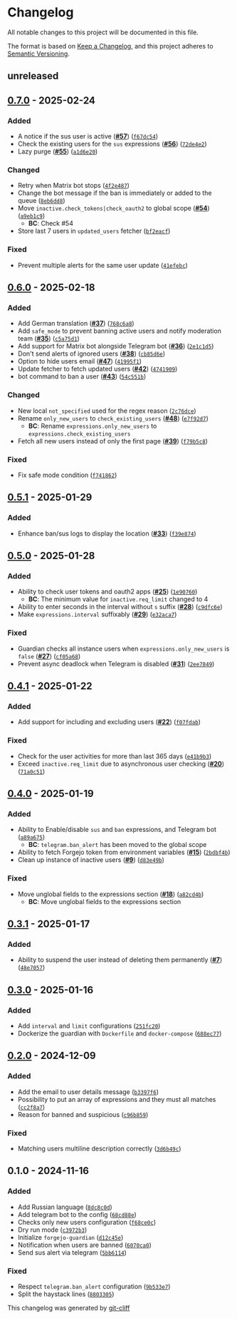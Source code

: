 # Changelog
All notable changes to this project will be documented in this file.

The format is based on [Keep a Changelog](https://keepachangelog.com/en/1.0.0/),
and this project adheres to [Semantic Versioning](https://semver.org/spec/v2.0.0.html).

## unreleased

## [0.7.0](https://git.4rs.nl/awiteb/forgejo-guardian/compare/v0.6.0..v0.7.0) - 2025-02-24
### Added
-  A notice if the sus user is active ([**#57**](https://git.4rs.nl/awiteb/forgejo-guardian/issues/57)) ([`f67dc54`](https://git.4rs.nl/awiteb/forgejo-guardian/commit/f67dc542d45bd64655fed48c74876551f84d190f))
-  Check the existing users for the `sus` expressions ([**#56**](https://git.4rs.nl/awiteb/forgejo-guardian/issues/56)) ([`72de4e2`](https://git.4rs.nl/awiteb/forgejo-guardian/commit/72de4e2905199b1fbb3372126102eac6c0774a2a))
-  Lazy purge ([**#55**](https://git.4rs.nl/awiteb/forgejo-guardian/issues/55)) ([`a1d6e20`](https://git.4rs.nl/awiteb/forgejo-guardian/commit/a1d6e20eda29fe096dad07fc59635b43090b850b))
### Changed
-  Retry when Matrix bot stops ([`4f2e487`](https://git.4rs.nl/awiteb/forgejo-guardian/commit/4f2e48746478cead8754aa78f9c7011284ba65d5))
-  Change the bot message if the ban is immediately or added to the queue ([`8eb6dd8`](https://git.4rs.nl/awiteb/forgejo-guardian/commit/8eb6dd82ef15fe2f76e746dd8bdd82433fd77897))
-  Move `inactive.check_tokens|check_oauth2` to global scope ([**#54**](https://git.4rs.nl/awiteb/forgejo-guardian/issues/54)) ([`a9eb1c9`](https://git.4rs.nl/awiteb/forgejo-guardian/commit/a9eb1c9e99acc74b039dc29c03bcf70679141966))
    - **BC**:  Check #54
-  Store last 7 users in `updated_users` fetcher ([`bf2eacf`](https://git.4rs.nl/awiteb/forgejo-guardian/commit/bf2eacf058b2a90987417ec70e2cb80469b1f8d9))
### Fixed
-  Prevent multiple alerts for the same user update ([`41efebc`](https://git.4rs.nl/awiteb/forgejo-guardian/commit/41efebc5832343a7ec1dfb779c4303ab494cf633))

## [0.6.0](https://git.4rs.nl/awiteb/forgejo-guardian/compare/v0.5.1..v0.6.0) - 2025-02-18
### Added
-  Add German translation ([**#37**](https://git.4rs.nl/awiteb/forgejo-guardian/issues/37)) ([`768c6a8`](https://git.4rs.nl/awiteb/forgejo-guardian/commit/768c6a84893784b40e3b920f02d835a00903f349))
-  Add `safe_mode` to prevent banning active users and notify moderation team ([**#35**](https://git.4rs.nl/awiteb/forgejo-guardian/issues/35)) ([`c5a75d1`](https://git.4rs.nl/awiteb/forgejo-guardian/commit/c5a75d16b5da579f7ac4a5e97cafd628f28cf4da))
-  Add support for Matrix bot alongside Telegram bot ([**#36**](https://git.4rs.nl/awiteb/forgejo-guardian/issues/36)) ([`2e1c1d5`](https://git.4rs.nl/awiteb/forgejo-guardian/commit/2e1c1d5fe43154b6b41d3c02b2c997b8d296b12b))
-  Don't send alerts of ignored users ([**#38**](https://git.4rs.nl/awiteb/forgejo-guardian/issues/38)) ([`cb85d6e`](https://git.4rs.nl/awiteb/forgejo-guardian/commit/cb85d6ef742a7e80425b9e763ff61e93145c8c54))
-  Option to hide users email ([**#47**](https://git.4rs.nl/awiteb/forgejo-guardian/issues/47)) ([`41995f1`](https://git.4rs.nl/awiteb/forgejo-guardian/commit/41995f13ba3e1e953869dca09d5ee141dc8b3d6e))
-  Update fetcher to fetch updated users ([**#42**](https://git.4rs.nl/awiteb/forgejo-guardian/issues/42)) ([`4741909`](https://git.4rs.nl/awiteb/forgejo-guardian/commit/474190902f999862bf6ac261150d661b1b2624cd))
-  bot command to ban a user ([**#43**](https://git.4rs.nl/awiteb/forgejo-guardian/issues/43)) ([`54c551b`](https://git.4rs.nl/awiteb/forgejo-guardian/commit/54c551bf9a119d7600f93db2c38dd60a740721fd))
### Changed
-  New local `not_specified` used for the regex reason ([`2c76dce`](https://git.4rs.nl/awiteb/forgejo-guardian/commit/2c76dce21e613686702039c10645c4aefd1e5330))
-  Rename `only_new_users` to `check_existing_users` ([**#48**](https://git.4rs.nl/awiteb/forgejo-guardian/issues/48)) ([`e7f92d7`](https://git.4rs.nl/awiteb/forgejo-guardian/commit/e7f92d7f8f312512a17d1f0f2c5a25c0d61d3ba2))
    - **BC**:  Rename `expressions.only_new_users` to `expressions.check_existing_users`
-  Fetch all new users instead of only the first page ([**#39**](https://git.4rs.nl/awiteb/forgejo-guardian/issues/39)) ([`f79b5c8`](https://git.4rs.nl/awiteb/forgejo-guardian/commit/f79b5c8f77cdf889a0f5977c8f8f0503cc039bac))
### Fixed
-  Fix safe mode condition ([`f741862`](https://git.4rs.nl/awiteb/forgejo-guardian/commit/f7418628a43772dad86340a40764f855ca473864))

## [0.5.1](https://git.4rs.nl/awiteb/forgejo-guardian/compare/v0.5.0..v0.5.1) - 2025-01-29
### Added
-  Enhance ban/sus logs to display the location ([**#33**](https://git.4rs.nl/awiteb/forgejo-guardian/issues/33)) ([`f39e874`](https://git.4rs.nl/awiteb/forgejo-guardian/commit/f39e874446baf647c3697e5fa8287a604b99b7f5))

## [0.5.0](https://git.4rs.nl/awiteb/forgejo-guardian/compare/v0.4.1..v0.5.0) - 2025-01-28
### Added
-  Ability to check user tokens and oauth2 apps ([**#25**](https://git.4rs.nl/awiteb/forgejo-guardian/issues/25)) ([`1e90760`](https://git.4rs.nl/awiteb/forgejo-guardian/commit/1e907609cd9fae24e58cbe9eab99cc4b88459cb3))
    - **BC**:  The minimum value for `inactive.req_limit` changed to 4
-  Ability to enter seconds in the interval without `s` suffix ([**#28**](https://git.4rs.nl/awiteb/forgejo-guardian/issues/28)) ([`c9dfc6e`](https://git.4rs.nl/awiteb/forgejo-guardian/commit/c9dfc6e57acdfbdbc2485d729ce24edcab292224))
-  Make `expressions.interval` suffixably ([**#29**](https://git.4rs.nl/awiteb/forgejo-guardian/issues/29)) ([`e32aca7`](https://git.4rs.nl/awiteb/forgejo-guardian/commit/e32aca7164669532ca08ee356fc01aaf6185aa67))
### Fixed
-  Guardian checks all instance users when `expressions.only_new_users` is `false` ([**#27**](https://git.4rs.nl/awiteb/forgejo-guardian/issues/27)) ([`cf05a68`](https://git.4rs.nl/awiteb/forgejo-guardian/commit/cf05a68c22f1eeffc3308856c7117ff6d82855da))
-  Prevent async deadlock when Telegram is disabled ([**#31**](https://git.4rs.nl/awiteb/forgejo-guardian/issues/31)) ([`2ee7849`](https://git.4rs.nl/awiteb/forgejo-guardian/commit/2ee784916305d32705d6a667ce1979c47f67874f))

## [0.4.1](https://git.4rs.nl/awiteb/forgejo-guardian/compare/v0.4.0..v0.4.1) - 2025-01-22
### Added
-  Add support for including and excluding users ([**#22**](https://git.4rs.nl/awiteb/forgejo-guardian/issues/22)) ([`f07fdab`](https://git.4rs.nl/awiteb/forgejo-guardian/commit/f07fdaba7e9a37b87848e6d0bbb6b639c84cfd95))
### Fixed
-  Check for the user activities for more than last 365 days ([`e41b9b3`](https://git.4rs.nl/awiteb/forgejo-guardian/commit/e41b9b36f67ff465731a20c1baaca9a9e6440bd0))
-  Exceed `inactive.req_limit` due to asynchronous user checking ([**#20**](https://git.4rs.nl/awiteb/forgejo-guardian/issues/20)) ([`71a0c51`](https://git.4rs.nl/awiteb/forgejo-guardian/commit/71a0c5114b69b4d15c2b9e41abbe80552ed0b234))

## [0.4.0](https://git.4rs.nl/awiteb/forgejo-guardian/compare/v0.3.1..v0.4.0) - 2025-01-19
### Added
-  Ability to Enable/disable `sus` and `ban` expressions, and Telegram bot ([`a89a675`](https://git.4rs.nl/awiteb/forgejo-guardian/commit/a89a675a210685553a2926c2a41a12c02ab33163))
    - **BC**:  `telegram.ban_alert` has been moved to the global scope
-  Ability to fetch Forgejo token from environment variables ([**#15**](https://git.4rs.nl/awiteb/forgejo-guardian/issues/15)) ([`2bdbf4b`](https://git.4rs.nl/awiteb/forgejo-guardian/commit/2bdbf4b5f234c8654b51b88a778394543c00f79e))
-  Clean up instance of inactive users ([**#9**](https://git.4rs.nl/awiteb/forgejo-guardian/issues/9)) ([`d83e49b`](https://git.4rs.nl/awiteb/forgejo-guardian/commit/d83e49bcf6ec606f334b9451ad7dc3430152a3bf))
### Fixed
-  Move unglobal fields to the expressions section ([**#18**](https://git.4rs.nl/awiteb/forgejo-guardian/issues/18)) ([`a82cd4b`](https://git.4rs.nl/awiteb/forgejo-guardian/commit/a82cd4bc5741a41ab76aef16967de6e1d72bfe50))
    - **BC**:  Move unglobal fields to the expressions section

## [0.3.1](https://git.4rs.nl/awiteb/forgejo-guardian/compare/v0.3.0..v0.3.1) - 2025-01-17
### Added
-  Ability to suspend the user instead of deleting them permanently ([**#7**](https://git.4rs.nl/awiteb/forgejo-guardian/issues/7)) ([`48e7057`](https://git.4rs.nl/awiteb/forgejo-guardian/commit/48e70572e2b1b48321637e55fbdf25180ed8cccd))

## [0.3.0](https://git.4rs.nl/awiteb/forgejo-guardian/compare/v0.2.0..v0.3.0) - 2025-01-16
### Added
-  Add `interval` and `limit` configurations ([`251fc20`](https://git.4rs.nl/awiteb/forgejo-guardian/commit/251fc209a2d642c3b804a74b08d2bad32d7c3165))
-  Dockerize the guardian with `Dockerfile` and `docker-compose` ([`688ec77`](https://git.4rs.nl/awiteb/forgejo-guardian/commit/688ec77c77c8b4a3d9e0b5d6e5715c175210e63c))

## [0.2.0](https://git.4rs.nl/awiteb/forgejo-guardian/compare/v0.1.0..v0.2.0) - 2024-12-09
### Added
-  Add the email to user details message ([`b3397f6`](https://git.4rs.nl/awiteb/forgejo-guardian/commit/b3397f63163b6679248a680a7ab423d7852df647))
-  Possibility to put an array of expressions and they must all matches ([`cc2f8a7`](https://git.4rs.nl/awiteb/forgejo-guardian/commit/cc2f8a791b2c1be8cae2f6ba9dfd0a718d4d3c71))
-  Reason for banned and suspicious ([`c96b859`](https://git.4rs.nl/awiteb/forgejo-guardian/commit/c96b859931d893751b15977f2ede7034b46628e7))
### Fixed
-  Matching users multiline description correctly ([`3d6b49c`](https://git.4rs.nl/awiteb/forgejo-guardian/commit/3d6b49c01a61d6ee18da488dbc1d1fbf5caedf3c))

## 0.1.0 - 2024-11-16
### Added
-  Add Russian language ([`8dc8c0d`](https://git.4rs.nl/awiteb/forgejo-guardian/commit/8dc8c0d2315d7d47f6f2605fcdfd62499a4c4460))
-  Add telegram bot to the config ([`68cd88e`](https://git.4rs.nl/awiteb/forgejo-guardian/commit/68cd88e96af0cd92c10e30ec9675f003c89c436f))
-  Checks only new users configuration ([`f68ce0c`](https://git.4rs.nl/awiteb/forgejo-guardian/commit/f68ce0c5bd86e1a637736219f0e952831fe8cc7b))
-  Dry run mode ([`c3972b3`](https://git.4rs.nl/awiteb/forgejo-guardian/commit/c3972b356642c3977b4a2477e4a5f1acd3db868f))
-  Initialize `forgejo-guardian` ([`d12c45e`](https://git.4rs.nl/awiteb/forgejo-guardian/commit/d12c45ed637b0ba1e42b73fe46520e65b0d0dfd9))
-  Notification when users are banned ([`6070ca0`](https://git.4rs.nl/awiteb/forgejo-guardian/commit/6070ca035cb6f18b18a2e467240c06d6df3c6092))
-  Send sus alert via telegram ([`5bb6114`](https://git.4rs.nl/awiteb/forgejo-guardian/commit/5bb6114aa77e629fcc0c12177b401ac7ab287db2))
### Fixed
-  Respect `telegram.ban_alert` configuration ([`9b533e7`](https://git.4rs.nl/awiteb/forgejo-guardian/commit/9b533e7ea37741808e63500e6f7b3273cfcb8e5a))
-  Split the haystack lines ([`8803305`](https://git.4rs.nl/awiteb/forgejo-guardian/commit/880330576dffa09909beee8c1ec3570f40915adc))

This changelog was generated by [git-cliff](https://github.com/orhun/git-cliff)
